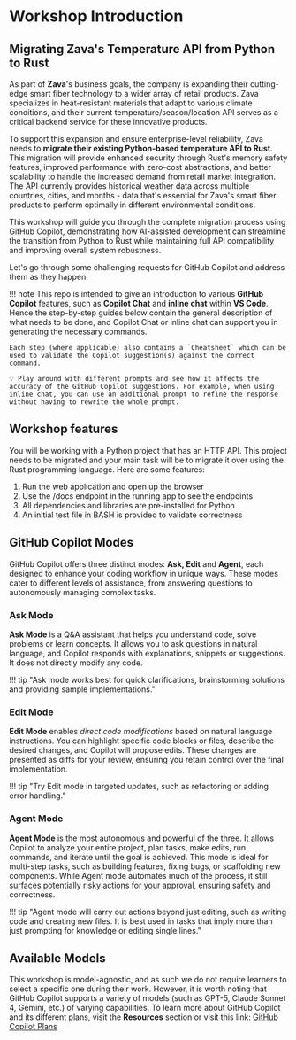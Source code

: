 # Workshop Introduction

## Migrating Zava's Temperature API from Python to Rust

As part of **Zava**'s business goals, the company is expanding their cutting-edge smart fiber technology to a wider array of retail products. Zava specializes in heat-resistant materials that adapt to various climate conditions, and their current temperature/season/location API serves as a critical backend service for these innovative products.

To support this expansion and ensure enterprise-level reliability, Zava needs to **migrate their existing Python-based temperature API to Rust**. This migration will provide enhanced security through Rust's memory safety features, improved performance with zero-cost abstractions, and better scalability to handle the increased demand from retail market integration. The API currently provides historical weather data across multiple countries, cities, and months - data that's essential for Zava's smart fiber products to perform optimally in different environmental conditions.

This workshop will guide you through the complete migration process using GitHub Copilot, demonstrating how AI-assisted development can streamline the transition from Python to Rust while maintaining full API compatibility and improving overall system robustness.

Let's go through some challenging requests for GitHub Copilot and address them
as they happen.

!!! note
    This repo is intended to give an introduction to various **GitHub Copilot** features, such as **Copilot Chat** and **inline chat** within **VS Code**. Hence the step-by-step guides below contain the general description of what needs to be done, and Copilot Chat or inline chat can support you in generating the necessary commands.

    Each step (where applicable) also contains a `Cheatsheet` which can be used to validate the Copilot suggestion(s) against the correct command.

    💡 Play around with different prompts and see how it affects the accuracy of the GitHub Copilot suggestions. For example, when using inline chat, you can use an additional prompt to refine the response without having to rewrite the whole prompt.

## Workshop features

You will be working with a Python project that has an HTTP
API. This project needs to be migrated and your main task will be to migrate
it over using the Rust programming language.
Here are some features:

1. Run the web application and open up the browser
1. Use the /docs endpoint in the running app to see the endpoints
1. All dependencies and libraries are pre-installed for Python
1. An initial test file in BASH is provided to validate correctness

## GitHub Copilot Modes

GitHub Copilot offers three distinct modes: **Ask, Edit** and **Agent**, each designed to enhance your coding workflow in unique ways. These modes cater to different levels of assistance, from answering questions to autonomously managing complex tasks.

### Ask Mode

**Ask Mode** is a Q&A assistant that helps you understand code, solve problems or learn concepts. It allows you to ask questions in natural language, and Copilot responds with explanations, snippets or suggestions. It does not directly modify any code. 

!!! tip "Ask mode works best for quick clarifications, brainstorming solutions and providing sample implementations."

### Edit Mode

**Edit Mode** enables *direct code modifications* based on natural language instructions. You can highlight specific code blocks or files, describe the desired changes, and Copilot will propose edits. These changes are presented as diffs for your review, ensuring you retain control over the final implementation.

!!! tip "Try Edit mode in targeted updates, such as refactoring or adding error handling."

### Agent Mode

 **Agent Mode** is the most autonomous and powerful of the three. It allows Copilot to analyze your entire project, plan tasks, make edits, run commands, and iterate until the goal is achieved. This mode is ideal for multi-step tasks, such as building features, fixing bugs, or scaffolding new components. While Agent mode automates much of the process, it still surfaces potentially risky actions for your approval, ensuring safety and correctness.

!!! tip "Agent mode will carry out actions beyond just editing, such as writing code and creating new files. It is best used in tasks that imply more than just prompting for knowledge or editing single lines."

## Available Models

This workshop is model-agnostic, and as such we do not require learners to select a specific one during their work. However, it is worth noting that GitHub Copilot supports a variety of models (such as GPT-5, Claude Sonnet 4, Gemini, etc.) of varying capabilities. To learn more about GitHub Copilot and its different plans, visit the **Resources** section or visit this link: [GitHub Copilot Plans](https://github.com/features/copilot/plans)